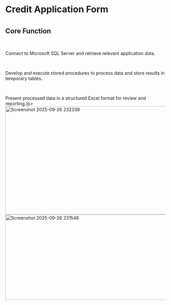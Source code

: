 <h1>Credit Application Form<h1/>
<h2>Core Function</h2><br/>
<p>Connect to Microsoft SQL Server and retrieve relevant application data.</p><br/>
<p>Develop and execute stored procedures to process data and store results in temporary tables.</p><br/>
<p>Present processed data in a structured Excel format for review and reporting./p><br/>
<img width="683" height="341" alt="Screenshot 2025-09-26 232338" src="https://github.com/user-attachments/assets/62273611-579c-45e7-b567-397dbdab8afd" />
<img width="733" height="269" alt="Screenshot 2025-09-26 231548" src="https://github.com/user-attachments/assets/a4739ca2-35fa-4744-abb1-0b766c97bff3" />
